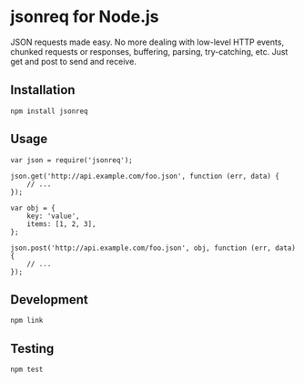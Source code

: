 jsonreq for Node.js
===================

JSON requests made easy. No more dealing with low-level HTTP events, chunked requests or responses,
buffering, parsing, try-catching, etc. Just get and post to send and receive.


Installation
------------

    npm install jsonreq


Usage
-----

    var json = require('jsonreq');
    
    json.get('http://api.example.com/foo.json', function (err, data) {
        // ...
    });
    
    var obj = {
        key: 'value',
        items: [1, 2, 3],
    };
    
    json.post('http://api.example.com/foo.json', obj, function (err, data) {
        // ...
    });


Development
-----------

    npm link


Testing
-------

    npm test

